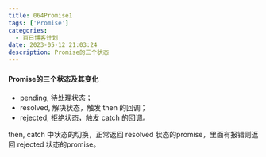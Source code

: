 ```yaml
---
title: 064Promise1
tags: ['Promise']
categories:
  - 百日博客计划
date: 2023-05-12 21:03:24
description: Promise的三个状态
---
```


#### Promise的三个状态及其变化

- pending, 待处理状态；
- resolved, 解决状态，触发 then 的回调；
- rejected, 拒绝状态，触发 catch 的回调。

then, catch 中状态的切换，正常返回 resolved 状态的promise，里面有报错则返回 rejected 状态的promise。
